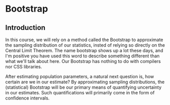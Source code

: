# Bootstrap

## Introduction

In this course, we will rely on a method called the Bootstrap to approximate the sampling distribution of our statistics, insted of relying so directly on the Central Limit Theorem.  The name bootstrap shows up a lot these days, and I'm positive you have used this word to describe something different than what we'll talk about here.  Our Bootstrap has nothing to do with compilers nor CSS libraries.  

After estimating population parameters, a natural next question is, how certain are we in our estimate?  By approximating sampling distributions, the (statistical) Bootstrap will be our primary means of quantifying uncertainty in our estimates.  Such quantifications will primarily come in the form of confidence intervals.